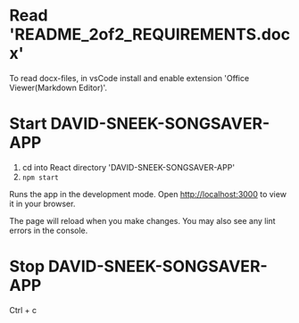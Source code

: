 # Read 'README_2of2_REQUIREMENTS.docx'

To read docx-files, in vsCode install and enable extension 'Office Viewer(Markdown Editor)'.



# Start DAVID-SNEEK-SONGSAVER-APP

1. cd into React directory 'DAVID-SNEEK-SONGSAVER-APP'
2. `npm start`

Runs the app in the development mode.
Open [http://localhost:3000](http://localhost:3000) to view it in your browser.

The page will reload when you make changes.
You may also see any lint errors in the console.



# Stop DAVID-SNEEK-SONGSAVER-APP

Ctrl + c
